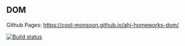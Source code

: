 ## DOM

Github Pages: https://cool-monsoon.github.io/ahj-homeworks-dom/

[![Build status](https://ci.appveyor.com/api/projects/status/2q6cdj3xbumd8ib3?svg=true)](https://ci.appveyor.com/project/cool-monsoon/ahj-homeworks-dom)
